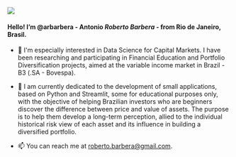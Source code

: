 ![](https://github.com/arbarbera/arbarbera/main/cristo.jpg)

#### Hello! I’m @arbarbera - Antonio ***Roberto Barbera*** - from Rio de Janeiro, Brasil.
- 👀 
I'm especially interested in Data Science for Capital Markets. I have been researching and participating in Financial Education and Portfolio Diversification projects, aimed at the variable income market in Brazil - B3 (.SA - Bovespa).

- 🌱 
I am currently dedicated to the development of small applications, based on Python and Streamlit, some for educational purposes only, with the objective of helping Brazilian investors who are beginners discover the difference between price and value of assets. The purpose is to help them develop a long-term perception, allied to the individual historical risk view of each asset and its influence in building a diversified portfolio.

- 📫 
You can reach me at roberto.barbera@gmail.com.

<!---
arbarbera/arbarbera is a ✨ special ✨ repository because its `README.md` (this file) appears on your GitHub profile.
You can click the Preview link to take a look at your changes.
--->
